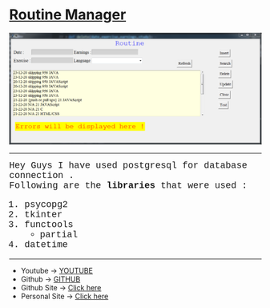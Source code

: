# <u>Routine Manager</u>

![DBMS](routine.PNG)

<hr>

<font face='Courier New' size=4>Hey Guys I have used postgresql for database connection .<br>
Following are the **libraries** that were used :
1. psycopg2
2. tkinter
3. functools
   - partial
4. datetime
</font>

<hr>

- Youtube -> [YOUTUBE][youtube]
- Github -> [GITHUB][github]
- Github Site -> [Click here][site]
- Personal Site -> [Click here][site2]
  
[youtube]:https://www.youtube.com
[github]:https://github.com/Sahil1709
[site]:https://sahil1709.github.io
[site2]:https://sahilgupta.tk

